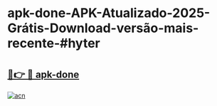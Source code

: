 # apk-done-APK-Atualizado-2025-Grátis-Download-versão-mais-recente-#hyter

# <h2><a href="https://ainizakaria.my?title=apk-done&ref=22M">🔗👉 🔴 apk-done</a></h2>

[![acn](https://github.com/user-attachments/assets/0f9c940e-d8b0-45ae-aac7-cd30a18b3e1c)](https://ainizakaria.my?title=apk-done&ref=22M)

